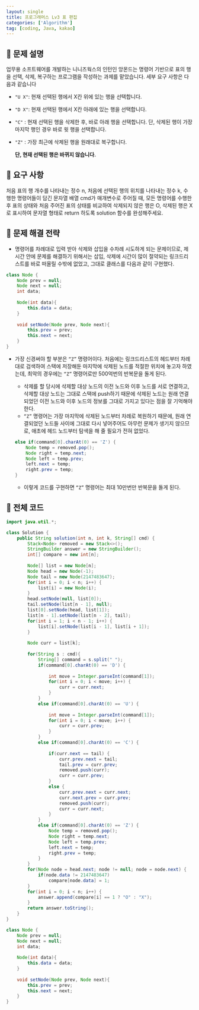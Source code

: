 ```yaml
---
layout: single
title: 프로그래머스 Lv3 표 편집
categories: ['Algorithm']
tag: [coding, Java, kakao]
---
```




## 📘 문제 설명

업무용 소프트웨어를 개발하는 니니즈웍스의 인턴인 앙몬드는 명령어 기반으로 표의 행을 선택, 삭제, 복구하는 프로그램을 작성하는 과제를 맡았습니다. 세부 요구 사항은 다음과 같습니다

- `"U X"`: 현재 선택된 행에서 X칸 위에 있는 행을 선택합니다.
- `"D X"`: 현재 선택된 행에서 X칸 아래에 있는 행을 선택합니다.
- `"C"` : 현재 선택된 행을 삭제한 후, 바로 아래 행을 선택합니다. 단, 삭제된 행이 가장 마지막 행인 경우 바로 윗 행을 선택합니다.
- `"Z"` : 가장 최근에 삭제된 행을 원래대로 복구합니다.
    
    **단, 현재 선택된 행은 바뀌지 않습니다.**
    

## 📘 요구 사항

처음 표의 행 개수를 나타내는 정수 n, 처음에 선택된 행의 위치를 나타내는 정수 k, 수행한 명령어들이 담긴 문자열 배열 cmd가 매개변수로 주어질 때, 모든 명령어를 수행한 후 표의 상태와 처음 주어진 표의 상태를 비교하여 삭제되지 않은 행은 O, 삭제된 행은 X로 표시하여 문자열 형태로 return 하도록 solution 함수를 완성해주세요.

## 📖 문제 해결 전략

- 명령어를 차례대로 입력 받아 삭제와 삽입을 수차례 시도하게 되는 문제이므로, 제 시간 안에 문제를 해결하기 위해서는 삽입, 삭제에 시간이 많이 절약되는 링크드리스트를 바로 떠올릴 수밖에 없었고, 그대로 클래스를 다음과 같이 구현했다.

```java
class Node {
	Node prev = null;
	Node next = null;
	int data;
	
	Node(int data){
		this.data = data;
	}
	
	void setNode(Node prev, Node next){
		this.prev = prev;
		this.next = next;
	}
}
```

- 가장 신경써야 할 부분은 `“Z”` 명령어이다. 처음에는 링크드리스트의 헤드부터 차례대로 검색하여 스택에 저장해둔 마지막에 삭제된 노드를 적절한 위치에 놓고자 하였는데, 최악의 경우에는 `“Z”` 명령어로만 500억번의 반복문을 돌게 된다.
    - 삭제를 할 당시에 삭제할 대상 노드의 이전 노드와 이후 노드를 서로 연결하고, 삭제할 대상 노드는 그대로 스택에 push하기 때문에 삭제된 노드는 원래 연결되었던 이전 노드와 이후 노드의 정보를 그대로 가지고 있다는 점을 잘 기억해야 한다.
    - `“Z”` 명령어는 가장 마지막에 삭제된 노드부터 차례로 복원하기 때문에, 원래 연결되었던 노드들 사이에 그대로 다시 넣어주어도 아무런 문제가 생기지 않으므로, 애초에 헤드 노드부터 탐색을 해 줄 필요가 전혀 없었다.
    
    ```java
    else if(command[0].charAt(0) == 'Z') {
    	Node temp = removed.pop();
    	Node right = temp.next;
    	Node left = temp.prev;
    	left.next = temp;
    	right.prev = temp;
    }
    ```
    
    - 이렇게 코드를 구현하면 `“Z”` 명령어는 최대 10만번만 반복문을 돌게 된다.

## 📖 전체 코드

```java
import java.util.*;

class Solution {
    public String solution(int n, int k, String[] cmd) {
        Stack<Node> removed = new Stack<>();
		StringBuilder answer = new StringBuilder();
		int[] compare = new int[n];
		
		Node[] list = new Node[n];
		Node head = new Node(-1);
		Node tail = new Node(2147483647);
		for(int i = 0; i < n; i++) {
			list[i] = new Node(i);
		}
		head.setNode(null, list[0]);
		tail.setNode(list[n - 1], null);
		list[0].setNode(head, list[1]);
		list[n - 1].setNode(list[n - 2], tail);
		for(int i = 1; i < n - 1; i++) {
			list[i].setNode(list[i - 1], list[i + 1]);
		}
		
		Node curr = list[k];
		
        for(String s : cmd){
            String[] command = s.split(" ");
            if(command[0].charAt(0) == 'D') {
            	
            	int move = Integer.parseInt(command[1]);
            	for(int i = 0; i < move; i++) {
            		curr = curr.next;
            	}
            }
            else if(command[0].charAt(0) == 'U') {
            	
            	int move = Integer.parseInt(command[1]);
            	for(int i = 0; i < move; i++) {
            		curr = curr.prev;
            	}
            }
            else if(command[0].charAt(0) == 'C') {
            	
            	if(curr.next == tail) {
            		curr.prev.next = tail;
            		tail.prev = curr.prev;
            		removed.push(curr);
            		curr = curr.prev;
            	}
            	else {
	            	curr.prev.next = curr.next;
	            	curr.next.prev = curr.prev;
	            	removed.push(curr);
	            	curr = curr.next;
            	}
            }
            else if(command[0].charAt(0) == 'Z') {
            	Node temp = removed.pop();
            	Node right = temp.next;
            	Node left = temp.prev;
            	left.next = temp;
            	right.prev = temp;
            }
        }	
        for(Node node = head.next; node != null; node = node.next) {
        	if(node.data != 2147483647)
        		compare[node.data] = 1;
        }
        for(int i = 0; i < n; i++) {
        	answer.append(compare[i] == 1 ? "O" : "X");
        }
        return answer.toString();
    }
}

class Node {
	Node prev = null;
	Node next = null;
	int data;
	
	Node(int data){
		this.data = data;
	}
	
	void setNode(Node prev, Node next){
		this.prev = prev;
		this.next = next;
	}
}
```